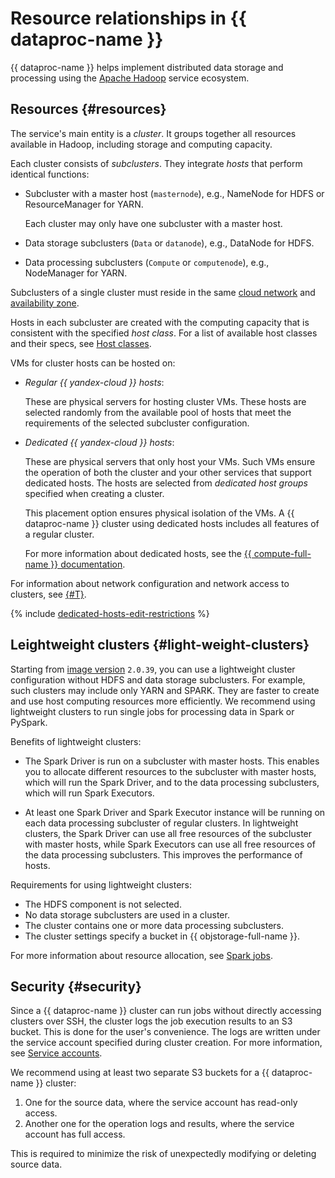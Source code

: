 # Resource relationships in {{ dataproc-name }}

{{ dataproc-name }} helps implement distributed data storage and processing using the [Apache Hadoop](http://hadoop.apache.org) service ecosystem.

## Resources {#resources}

The service's main entity is a _cluster_. It groups together all resources available in Hadoop, including storage and computing capacity.

Each cluster consists of _subclusters_. They integrate _hosts_ that perform identical functions:

* Subcluster with a master host (`masternode`), e.g., NameNode for HDFS or ResourceManager for YARN.

  Each cluster may only have one subcluster with a master host.

* Data storage subclusters (`Data` or `datanode`), e.g., DataNode for HDFS.
* Data processing subclusters (`Compute` or `computenode`), e.g., NodeManager for YARN.

Subclusters of a single cluster must reside in the same [cloud network](../../vpc/concepts/network.md#network) and [availability zone](../../overview/concepts/geo-scope.md).

Hosts in each subcluster are created with the computing capacity that is consistent with the specified _host class_. For a list of available host classes and their specs, see [Host classes](instance-types.md).

VMs for cluster hosts can be hosted on:

* _Regular {{ yandex-cloud }} hosts_:

    These are physical servers for hosting cluster VMs. These hosts are selected randomly from the available pool of hosts that meet the requirements of the selected subcluster configuration.

* _Dedicated {{ yandex-cloud }} hosts_:

    These are physical servers that only host your VMs. Such VMs ensure the operation of both the cluster and your other services that support dedicated hosts. The hosts are selected from _dedicated host groups_ specified when creating a cluster.

    This placement option ensures physical isolation of the VMs. A {{ dataproc-name }} cluster using dedicated hosts includes all features of a regular cluster.

    For more information about dedicated hosts, see the [{{ compute-full-name }} documentation](../../compute/concepts/dedicated-host.md).

For information about network configuration and network access to clusters, see [{#T}](network.md).

{% include [dedicated-hosts-edit-restrictions](../../_includes/data-processing/note-vm-edit-restrictions.md) %}

## Leightweight clusters {#light-weight-clusters}

Starting from [image version](./environment.md) `2.0.39`, you can use a lightweight cluster configuration without HDFS and data storage subclusters. For example, such clusters may include only YARN and SPARK. They are faster to create and use host computing resources more efficiently. We recommend using lightweight clusters to run single jobs for processing data in Spark or PySpark.

Benefits of lightweight clusters:

* The Spark Driver is run on a subcluster with master hosts. This enables you to allocate different resources to the subcluster with master hosts, which will run the Spark Driver, and to the data processing subclusters, which will run Spark Executors.

* At least one Spark Driver and Spark Executor instance will be running on each data processing subcluster of regular clusters. In lightweight clusters, the Spark Driver can use all free resources of the subcluster with master hosts, while Spark Executors can use all free resources of the data processing subclusters. This improves the performance of hosts.

Requirements for using lightweight clusters:

* The HDFS component is not selected.
* No data storage subclusters are used in a cluster.
* The cluster contains one or more data processing subclusters.
* The cluster settings specify a bucket in {{ objstorage-full-name }}.

For more information about resource allocation, see [Spark jobs](./spark-sql.md#resource-management).

## Security {#security}

Since a {{ dataproc-name }} cluster can run jobs without directly accessing clusters over SSH, the cluster logs the job execution results to an S3 bucket. This is done for the user's convenience. The logs are written under the service account specified during cluster creation. For more information, see [Service accounts](../../iam/concepts/users/service-accounts.md).

We recommend using at least two separate S3 buckets for a {{ dataproc-name }} cluster:

1. One for the source data, where the service account has read-only access.
1. Another one for the operation logs and results, where the service account has full access.

This is required to minimize the risk of unexpectedly modifying or deleting source data.
